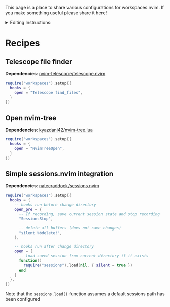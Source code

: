 This page is a place to share various configurations for workspaces.nvim. If you make something useful please share it here!

<details>
<summary>Editing Instructions:</summary><br>
Please follow the following format:

## Short Title or Description (h2)
**Dependencies**: *list required plugins if applicable*

```lua
require("workspaces.nvim").setup({
  -- setup code here
})
```
Further details, notes, instructions, etc. here.

*If you feel the need to deviate from this format that is fine, but try to keep things organized!*
</details>

# Recipes

## Telescope file finder
**Dependencies**: [nvim-telescope/telescope.nvim](https://github.com/nvim-telescope/telescope.nvim)
```lua
require("workspaces").setup({
  hooks = {
    open = "Telescope find_files",
  } 
})
```

## Open nvim-tree
**Dependencies**: [kyazdani42/nvim-tree.lua](https://github.com/kyazdani42/nvim-tree.lua)
```lua
require("workspaces").setup({
  hooks = {
    open = "NvimTreeOpen",
  }
})
```

## Simple sessions.nvim integration
**Dependencies**: [natecraddock/sessions.nvim](https://github.com/natecraddock/sessions.nvim)
```lua
require("workspaces").setup({
  hooks = {
    -- hooks run before change directory
    open_pre = {
      -- If recording, save current session state and stop recording
      "SessionsStop",

      -- delete all buffers (does not save changes)
      "silent %bdelete!",
    },

    -- hooks run after change directory
    open = {
      -- load saved session from current directory if it exists
      function()
        require("sessions").load(nil, { silent = true })
      end
    }
  },
})
```
Note that the `sessions.load()` function assumes a default sessions path has been configured